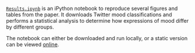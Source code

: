 [`Results.ipynb`](Results.ipynb) is an iPython notebook to reproduce several figures and tables from the paper. It downloads Twitter mood classifications and performs a statistical analysis to determine how expressions of mood differ by different groups.

The notebook can either be downloaded and run locally, or a static version can be viewed [online](http://nbviewer.ipython.org/github/tapilab/aaai-2015-matching/blob/master/notebook/Results.ipynb).
